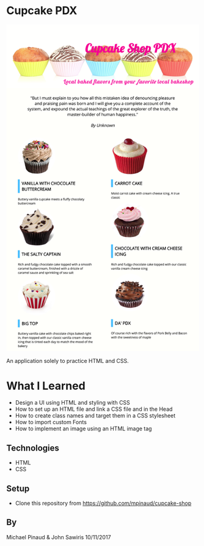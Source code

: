 # Cupcake PDX

![alt text](https://github.com/mpinaud/cupcake-shop/blob/master/img/cc-lg.png)

An application solely to practice HTML and CSS.

# What I Learned

* Design a UI using HTML and styling with CSS
* How to set up an HTML file and link a CSS file and  in the Head
* How to create class names and target them in a CSS stylesheet
* How to import custom Fonts
* How to implement an image using an HTML image tag

## Technologies

* HTML
* CSS

## Setup

* Clone this repository from https://github.com/mpinaud/cupcake-shop

## By

Michael Pinaud & John Sawiris 10/11/2017
